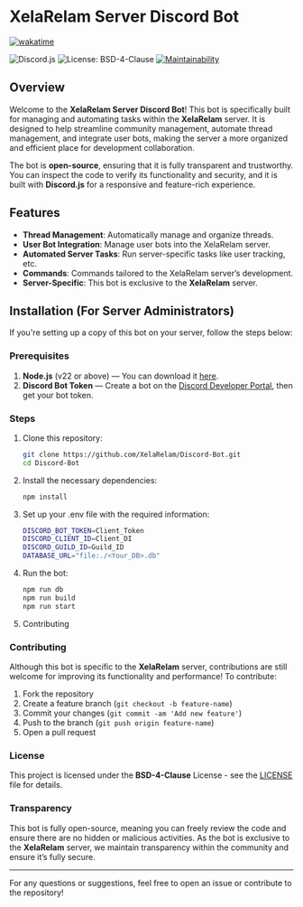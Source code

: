 # XelaRelam Server Discord Bot

[![wakatime](https://wakatime.com/badge/user/914584c4-b453-420c-8563-b9efdd43947f/project/d21cdf46-b456-48b5-81c4-d7ef49697cfa.svg)](https://wakatime.com/badge/user/914584c4-b453-420c-8563-b9efdd43947f/project/d21cdf46-b456-48b5-81c4-d7ef49697cfa)

![Discord.js](https://img.shields.io/badge/discord.js-^14.18.0-orange)
![License: BSD-4-Clause](https://img.shields.io/badge/license-BSD--4--Clause-blue)
[![Maintainability](https://api.codeclimate.com/v1/badges/1ad44d56c93ab9cec95b/maintainability)](https://codeclimate.com/github/XelaRelam/Discord-Bot/maintainability)

## Overview

Welcome to the **XelaRelam Server Discord Bot**! This bot is specifically built for managing and automating tasks within the **XelaRelam** server. It is designed to help streamline community management, automate thread management, and integrate user bots, making the server a more organized and efficient place for development collaboration.

The bot is **open-source**, ensuring that it is fully transparent and trustworthy. You can inspect the code to verify its functionality and security, and it is built with **Discord.js** for a responsive and feature-rich experience.

## Features

- **Thread Management**: Automatically manage and organize threads.
- **User Bot Integration**: Manage user bots into the XelaRelam server.
- **Automated Server Tasks**: Run server-specific tasks like user tracking, etc.
- **Commands**: Commands tailored to the XelaRelam server’s development.
- **Server-Specific**: This bot is exclusive to the **XelaRelam** server.

## Installation (For Server Administrators)

If you're setting up a copy of this bot on your server, follow the steps below:

### Prerequisites

1. **Node.js** (v22 or above) — You can download it [here](https://nodejs.org/).
2. **Discord Bot Token** — Create a bot on the [Discord Developer Portal](https://discord.com/developers/applications), then get your bot token.

### Steps

1. Clone this repository:

   ```bash
   git clone https://github.com/XelaRelam/Discord-Bot.git
   cd Discord-Bot
   ```

2. Install the necessary dependencies:

   ```bash
   npm install
   ```

3. Set up your .env file with the required information:

   ```bash
   DISCORD_BOT_TOKEN=Client_Token
   DISCORD_CLIENT_ID=Client_DI
   DISCORD_GUILD_ID=Guild_ID
   DATABASE_URL="file:./<Your_DB>.db"
   ```

4. Run the bot:

   ```bash
   npm run db
   npm run build
   npm run start
   ```

5. Contributing

### Contributing

Although this bot is specific to the **XelaRelam** server, contributions are still welcome for improving its functionality and performance! To contribute:

1. Fork the repository
2. Create a feature branch (`git checkout -b feature-name`)
3. Commit your changes (`git commit -am 'Add new feature'`)
4. Push to the branch (`git push origin feature-name`)
5. Open a pull request

### License

This project is licensed under the **BSD-4-Clause** License - see the [LICENSE](./LICENSE) file for details.

### Transparency

This bot is fully open-source, meaning you can freely review the code and ensure there are no hidden or malicious activities. As the bot is exclusive to the **XelaRelam** server, we maintain transparency within the community and ensure it’s fully secure.

---

For any questions or suggestions, feel free to open an issue or contribute to the repository!
